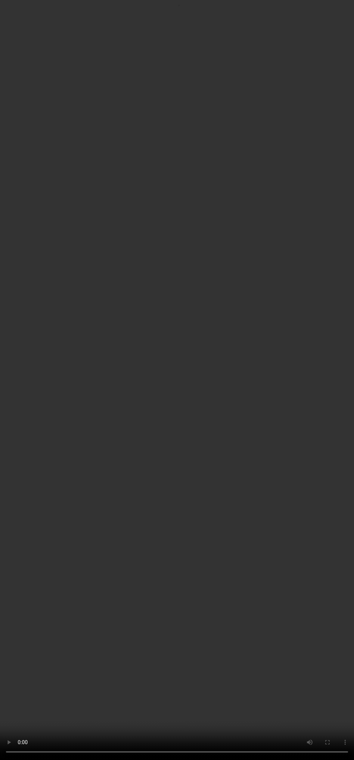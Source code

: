# Rubric 2: Instruction Following

<video src="${PRIVATE_INSTRUCTION_FOLLOWING_VIDEO}" frameborder="0" allowfullscreen style="position: absolute; top: 0; left: 0; width: 100%; height: 100%; border: none; object-fit: cover;" controls="" controlslist="nodownload nofullscreen" style="width: 100%" />

**Intent of Instruction Following:**

* The model should follow all explicit and implicit instructions given in the prompt.&#x20;
* Responses should not circumvent the task or provide unwarranted refusals unless they involve safety concerns.&#x20;
* Look at the table below for the categories of this rubric.

### **How should you approach this rubric?**

1. The focus of this rubric is the response.
2. Check to see if all the intents of users are addressed in the response.
3. Do not check if the claims made in the response are correct or not.

| Category           | Criteria                                                                                                                                                              |
| ------------------ | --------------------------------------------------------------------------------------------------------------------------------------------------------------------- |
| **No issues**      | Response follows each one of the instructions in the prompt and completely fulfils the user intent. The response can is as helpful as it can be.                      |
| **Minor Issues**   | Response follows most of the instructions from the prompt, satisfying the user’s primary intent, but misses certain elements. The response is only partially helpful. |
| **Major Issues**   | The response ignores or avoids answering key parts of the prompt, making the response unhelpful to the user.                                                          |
| **Not Applicable** | There are no explicit or implicit instructions given in the prompt (e.g. “I like clouds”, “The rainbow is pretty”…)                                                   |

### **Suggested Best Practices**

:::tip
* Take a notepad and underline the different instructions present in the prompt.
* Do not give importance to order of the instructions unless it is given in the prompt explicitly.
* Check the model’s response on every underlined instruction.
:::